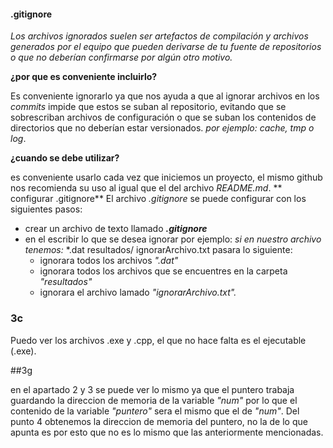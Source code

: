 #### .gitignore
_Los archivos ignorados suelen ser artefactos de compilación y archivos generados por el equipo que pueden derivarse de tu fuente de repositorios o que no deberían confirmarse por algún otro motivo._

**¿por que es conveniente incluirlo?**

Es conveniente ignorarlo ya que nos ayuda a que al ignorar archivos en los _commits_ impide que estos se suban  al repositorio, evitando que se sobrescriban archivos de configuración o que se suban los contenidos de directorios que no deberían estar versionados. _por ejemplo: cache, tmp o log_.

**¿cuando se debe utilizar?**

es conveniente usarlo cada vez que iniciemos un proyecto, el mismo github nos recomienda su uso al igual que el del archivo _README.md_.
** configurar .gitignore**
El archivo _.gitignore_ se puede configurar con los siguientes pasos:

- crear un archivo de texto llamado _**.gitignore**_
- en el escribir lo que se desea ignorar por ejemplo:
_si en nuestro archivo tenemos:_
*.dat
resultados/
ignorarArchivo.txt
pasara lo siguiente:
  - ignorara todos los archivos _".dat"_
  - ignorara todos los archivos que se encuentres en la carpeta _"resultados"_
  - ignorara el archivo lamado _"ignorarArchivo.txt"._
### 3c

 Puedo ver los archivos .exe y .cpp, el que no hace falta es el ejecutable (.exe).
  

##3g

  en el apartado 2 y 3 se puede ver lo mismo ya que el puntero trabaja guardando la direccion de memoria de la variable _"num"_ por lo que el contenido de la variable _"puntero"_ sera el mismo que el de _"num"_. Del punto 4 obtenemos la direccion de memoria del puntero, no la de lo que apunta es por esto que no es lo mismo que las anteriormente mencionadas. 